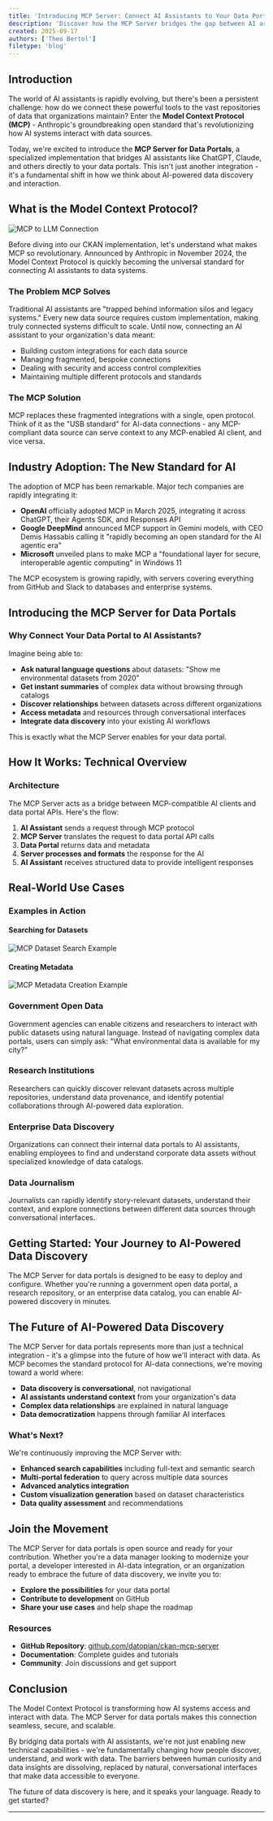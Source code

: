 ```yaml
---
title: 'Introducing MCP Server: Connect AI Assistants to Your Data Portals'
description: 'Discover how the MCP Server bridges the gap between AI assistants and your data portals using the Model Context Protocol, enabling seamless data discovery and interaction for ChatGPT, Claude, and other AI tools.'
created: 2025-09-17
authors: ['Theo Bertol']
filetype: 'blog'
---
```


## Introduction

The world of AI assistants is rapidly evolving, but there's been a persistent challenge: how do we connect these powerful tools to the vast repositories of data that organizations maintain? Enter the **Model Context Protocol (MCP)** - Anthropic's groundbreaking open standard that's revolutionizing how AI systems interact with data sources.

Today, we're excited to introduce the **MCP Server for Data Portals**, a specialized implementation that bridges AI assistants like ChatGPT, Claude, and others directly to your data portals. This isn't just another integration - it's a fundamental shift in how we think about AI-powered data discovery and interaction.

## What is the Model Context Protocol?

![MCP to LLM Connection](/static/img/blog/introducing-mcp-server-connect-ai-assistants-to-your-data-portals/mcp-llm.png)

Before diving into our CKAN implementation, let's understand what makes MCP so revolutionary. Announced by Anthropic in November 2024, the Model Context Protocol is quickly becoming the universal standard for connecting AI assistants to data systems.

### The Problem MCP Solves

Traditional AI assistants are "trapped behind information silos and legacy systems." Every new data source requires custom implementation, making truly connected systems difficult to scale. Until now, connecting an AI assistant to your organization's data meant:

- Building custom integrations for each data source
- Managing fragmented, bespoke connections
- Dealing with security and access control complexities
- Maintaining multiple different protocols and standards

### The MCP Solution

MCP replaces these fragmented integrations with a single, open protocol. Think of it as the "USB standard" for AI-data connections - any MCP-compliant data source can serve context to any MCP-enabled AI client, and vice versa.

## Industry Adoption: The New Standard for AI

The adoption of MCP has been remarkable. Major tech companies are rapidly integrating it:

- **OpenAI** officially adopted MCP in March 2025, integrating it across ChatGPT, their Agents SDK, and Responses API
- **Google DeepMind** announced MCP support in Gemini models, with CEO Demis Hassabis calling it "rapidly becoming an open standard for the AI agentic era"
- **Microsoft** unveiled plans to make MCP a "foundational layer for secure, interoperable agentic computing" in Windows 11

The MCP ecosystem is growing rapidly, with servers covering everything from GitHub and Slack to databases and enterprise systems.

## Introducing the MCP Server for Data Portals

### Why Connect Your Data Portal to AI Assistants?

Imagine being able to:

- **Ask natural language questions** about datasets: "Show me environmental datasets from 2020"
- **Get instant summaries** of complex data without browsing through catalogs
- **Discover relationships** between datasets across different organizations
- **Access metadata** and resources through conversational interfaces
- **Integrate data discovery** into your existing AI workflows

This is exactly what the MCP Server enables for your data portal.

## How It Works: Technical Overview

### Architecture

The MCP Server acts as a bridge between MCP-compatible AI clients and data portal APIs. Here's the flow:

1. **AI Assistant** sends a request through MCP protocol
2. **MCP Server** translates the request to data portal API calls
3. **Data Portal** returns data and metadata
4. **Server processes and formats** the response for the AI
5. **AI Assistant** receives structured data to provide intelligent responses


## Real-World Use Cases

### Examples in Action

#### Searching for Datasets
![MCP Dataset Search Example](/static/img/blog/introducing-mcp-server-connect-ai-assistants-to-your-data-portals/mcp-dataset-fetch.png)

#### Creating Metadata
![MCP Metadata Creation Example](/static/img/blog/introducing-mcp-server-connect-ai-assistants-to-your-data-portals/mcp-metadata-create.png)

### Government Open Data
Government agencies can enable citizens and researchers to interact with public datasets using natural language. Instead of navigating complex data portals, users can simply ask: "What environmental data is available for my city?"

### Research Institutions
Researchers can quickly discover relevant datasets across multiple repositories, understand data provenance, and identify potential collaborations through AI-powered data exploration.

### Enterprise Data Discovery
Organizations can connect their internal data portals to AI assistants, enabling employees to find and understand corporate data assets without specialized knowledge of data catalogs.

### Data Journalism
Journalists can rapidly identify story-relevant datasets, understand their context, and explore connections between different data sources through conversational interfaces.

## Getting Started: Your Journey to AI-Powered Data Discovery

The MCP Server for data portals is designed to be easy to deploy and configure. Whether you're running a government open data portal, a research repository, or an enterprise data catalog, you can enable AI-powered discovery in minutes.

## The Future of AI-Powered Data Discovery

The MCP Server for data portals represents more than just a technical integration - it's a glimpse into the future of how we'll interact with data. As MCP becomes the standard protocol for AI-data connections, we're moving toward a world where:

- **Data discovery is conversational**, not navigational
- **AI assistants understand context** from your organization's data
- **Complex data relationships** are explained in natural language
- **Data democratization** happens through familiar AI interfaces

### What's Next?

We're continuously improving the MCP Server with:
- **Enhanced search capabilities** including full-text and semantic search
- **Multi-portal federation** to query across multiple data sources
- **Advanced analytics integration**
- **Custom visualization generation** based on dataset characteristics
- **Data quality assessment** and recommendations

## Join the Movement

The MCP Server for data portals is open source and ready for your contribution. Whether you're a data manager looking to modernize your portal, a developer interested in AI-data integration, or an organization ready to embrace the future of data discovery, we invite you to:

- **Explore the possibilities** for your data portal
- **Contribute to development** on GitHub
- **Share your use cases** and help shape the roadmap

### Resources
- **GitHub Repository**: [github.com/datopian/ckan-mcp-server](https://github.com/datopian/ckan-mcp-server)
- **Documentation**: Complete guides and tutorials
- **Community**: Join discussions and get support


## Conclusion

The Model Context Protocol is transforming how AI systems access and interact with data. The MCP Server for data portals makes this connection seamless, secure, and scalable.

By bridging data portals with AI assistants, we're not just enabling new technical capabilities - we're fundamentally changing how people discover, understand, and work with data. The barriers between human curiosity and data insights are dissolving, replaced by natural, conversational interfaces that make data accessible to everyone.

The future of data discovery is here, and it speaks your language. Ready to get started?

---